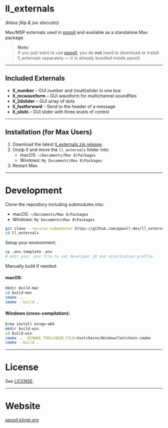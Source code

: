 # ll_externals

_(klaus filip & joe steccato)_

Max/MSP externals used in [ppooll](https://github.com/ppooll-dev/ppooll) and available as a standalone Max package.

> **Note:**  
> If you just want to use [ppooll](https://github.com/ppooll-dev/ppooll), you do **not** need to download or install ll_externals separately — it is already bundled inside ppooll.

---

## Included Externals

-   **ll_number** – GUI number and (multi)slider in one box
-   **ll_mcwaveform** – GUI waveform for multichannel soundfiles
-   **ll_2dslider** – GUI array of dots
-   **ll_fastforward** – Send to the header of a message
-   **ll_slishi** – GUI slider with three levels of control

---

## Installation (for Max Users)

1. Download the latest [ll_externals.zip release](https://github.com/ppooll-dev/ll_externals/releases).
2. Unzip it and move the `ll_externals` folder into:
    - macOS: `~/Documents/Max 8/Packages`
    - Windows: `My Documents\Max 8\Packages`
3. Restart Max.

---

# Development

Clone the repository including submodules into:

-   macOS: `~/Documents/Max 8/Packages`
-   Windows: `My Documents\Max 8\Packages`

```bash
git clone --recurse-submodules https://github.com/ppooll-dev/ll_externals.git
cd ll_externals
```

Setup your environment:

```bash
cp .env.template .env
# edit your .env file to set developer ID and notarization profile
```

Manually build if needed:

#### macOS:

```bash
mkdir build-mac
cd build-mac
cmake ..
cmake --build .
```

#### Windows (cross-compilation):

```bash
brew install mingw-w64
mkdir build-win
cd build-win
cmake .. -DCMAKE_TOOLCHAIN_FILE=toolchains/WindowsToolchain.cmake
cmake --build .
```

---

# License

See [LICENSE](LICENSE).

---

# Website

[ppooll.klingt.org](http://ppooll.klingt.org)
